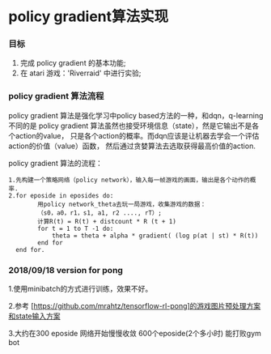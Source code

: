 # policy gradient算法实现

### 目标
1. 完成 policy gradient 的基本功能;
2. 在 atari 游戏：'Riverraid' 中进行实验;


### policy gradient 算法流程
policy gradient 算法是强化学习中policy based方法的一种，和dqn，q-learning不同的是
policy gradient 算法虽然也接受环境信息（state），然是它输出不是各个action的value，
只是各个action的概率。而dqn应该是让机器去学会一个评估action的价值（value）函数，
然后通过贪婪算法去选取获得最高价值的action.


policy gradient 算法的流程：
```angular2html
1.先构建一个策略网络（policy network），输入每一帧游戏的画面，输出是各个动作的概率.
2.for eposide in eposides do:
        用policy network_theta去玩一局游戏，收集游戏的数据：
        （s0，a0，r1，s1, a1, r2 ...., rT）;
        计算R(t) = R(t) + distcount * R (t + 1)
        for t = 1 to T -1 do:
            theta = theta + alpha * gradient( (log p(at | st) * R(t))
        end for
  end for.

```


### 2018/09/18 version for pong
1.使用minibatch的方式进行训练，效果不好。

2.参考 [https://github.com/mrahtz/tensorflow-rl-pong]的游戏图片预处理方案和state输入方案

3.大约在300 eposide 网络开始慢慢收敛
600个eposide(2个多小时) 能打败gym bot

